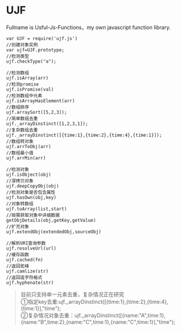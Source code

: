 # UJF
Fullname is Usful-Js-Functions，my own javascript function library.

```
var UJF = require('ujf.js')
//创建对象实例
var ujf=UJF.prototype;
//检测类型
ujf.checkType("a");

//检测数组
ujf.isArray(arr)
//检测promise
ujf.isPromise(val)
//检测数组中元素
ujf.isArrayHasElement(arr)
//数组排序
ujf.arraySort([5,2,3]);
//简单数组去重
ujf._arrayDinstinct([1,2,3,1]);
//复杂数组去重
ujf._arrayDinstinct([{time:1},{time:2},{time:4},{time:1}]);
//数组转对象
ujf.arrToObj(arr)
//数组最小值
ujf.arrMin(arr)

//检测对象
ujf.isObject(obj)
//深拷贝对象
ujf.deepCopyObj(obj)
//检测对象是否包含属性
ujf.hasOwn(obj,key)
//对象转数组
ujf.toArray(list,start)
//按需获取对象中详细数据
getObjDetails(obj,getKey,getValue)
//扩充对象
ujf.extendObj(extendedObj,sourceObj)

//解析URI查询参数
ujf.resolveUrl(url)
//缓存函数
ujf.cached(fn)
//返回驼峰
ujf.camlize(str)
//返回连字符格式
ujf.hyphenate(str)
```

>目前只支持单一元素去重，复杂情况正在研究<br>
①指定key去重:ujf._arrayDinstinct([{time:1},{time:2},{time:4},{time:1}],"time");<br>
②复杂情况对象去重：ujf._arrayDinstinct([{name:"A",time:1},{name:"B",time:2},{name:"C",time:1},{name:"C",time:1}],"time");


